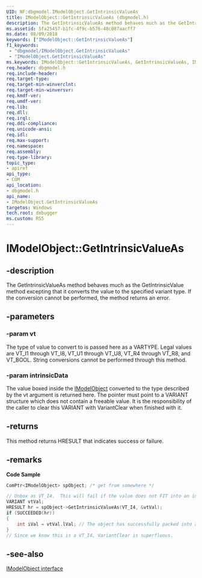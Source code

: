 ```yaml
---
UID: NF:dbgmodel.IModelObject.GetIntrinsicValueAs
title: IModelObject::GetIntrinsicValueAs (dbgmodel.h)
description: The GetIntrinsicValueAs method behaves much as the GetIntrinsicValue method excepting that it converts the value to the specified variant type. 
ms.assetid: 5fa25457-b1fc-4f9c-b576-48c087aacff7
ms.date: 08/09/2018
keywords: ["IModelObject::GetIntrinsicValueAs"]
f1_keywords:
 - "dbgmodel/IModelObject.GetIntrinsicValueAs"
 - "IModelObject.GetIntrinsicValueAs"
ms.keywords: IModelObject::GetIntrinsicValueAs, GetIntrinsicValueAs, IModelObject.GetIntrinsicValueAs, IModelObject::GetIntrinsicValueAs, IModelObject.GetIntrinsicValueAs
req.header: dbgmodel.h
req.include-header:
req.target-type:
req.target-min-winverclnt:
req.target-min-winversvr:
req.kmdf-ver:
req.umdf-ver:
req.lib:
req.dll:
req.irql: 
req.ddi-compliance:
req.unicode-ansi:
req.idl:
req.max-support:
req.namespace:
req.assembly:
req.type-library: 
topic_type: 
- apiref
api_type: 
- COM
api_location: 
- dbgmodel.h
api_name: 
- IModelObject.GetIntrinsicValueAs
targetos: Windows
tech.root: debugger
ms.custom: RS5
---
```


# IModelObject::GetIntrinsicValueAs


## -description

The GetIntrinsicValueAs method behaves much as the GetIntrinsicValue method excepting that it converts the value to the specified variant type. If the conversion cannot be performed, the method returns an error. 

## -parameters

### -param vt
The type of value to convert to is passed here as a VARTYPE. Legal values are VT_I1 through VT_I8, VT_U1 through VT_U8, VT_R4 through VT_R8, and VT_BOOL. String conversions cannot be performed through this method.

### -param intrinsicData
The value boxed inside the [IModelObject](nn-dbgmodel-imodelobject.md) converted to the type described by the vt argument is returned here. The pointer must point to a VARIANT structure which does not contain a freeable value. It is the responsibility of the caller to clear this VARIANT with VariantClear when finished with it.

## -returns
This method returns HRESULT that indicates success or failure.

## -remarks


**Code Sample**

```cpp
ComPtr<IModelObject> spObject; /* get from somewhere */

// Unbox as VT_I4.  This will fail if the value does not FIT into an int (I4):
VARIANT vtVal;
HRESULT hr = spObject->GetIntrinsicValueAs(VT_I4, &vtVal);
if (SUCCEEDED(hr))
{
    int iVal = vtVal.lVal; // The object has successfully packed into an I4 and been unboxed as an int.
}
// Since we know this is a VT_I4, VariantClear is superfluous.
```

## -see-also

[IModelObject interface](nn-dbgmodel-imodelobject.md)
